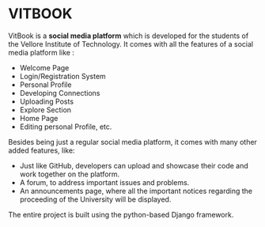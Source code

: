 # VITBOOK

VitBook is a __social media platform__ which is developed for the students of the Vellore Institute of Technology. It comes with all the features of a social media platform like :
 
 * Welcome Page
 * Login/Registration System
 * Personal Profile
 * Developing Connections
 * Uploading Posts
 * Explore Section
 * Home Page
 * Editing personal Profile, etc.
 
 Besides being just a regular social media platform, it comes with many other added features, like:
 
 * Just like GitHub, developers can upload and showcase their code and work together on the platform.
 * A forum, to address important issues and problems.
 * An announcements page, where all the important notices regarding the proceeding of the University will be displayed.
 
The entire project is built using the python-based Django framework.
